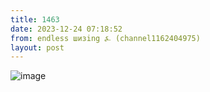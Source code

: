 ```yaml
---
title: 1463
date: 2023-12-24 07:18:52
from: endless шизing ⍼ (channel1162404975)
layout: post
---
```


![image](photos/photo_192@24-12-2023_07-18-52.jpg)


